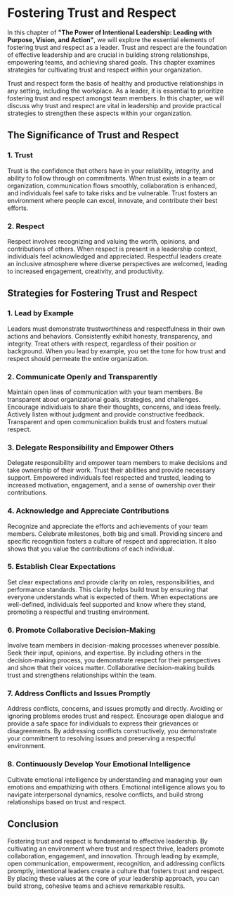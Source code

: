 Fostering Trust and Respect
====================================

In this chapter of **"The Power of Intentional Leadership: Leading with Purpose, Vision, and Action"**, we will explore the essential elements of fostering trust and respect as a leader. Trust and respect are the foundation of effective leadership and are crucial in building strong relationships, empowering teams, and achieving shared goals. This chapter examines strategies for cultivating trust and respect within your organization.



Trust and respect form the basis of healthy and productive relationships in any setting, including the workplace. As a leader, it is essential to prioritize fostering trust and respect amongst team members. In this chapter, we will discuss why trust and respect are vital in leadership and provide practical strategies to strengthen these aspects within your organization.

The Significance of Trust and Respect
-------------------------------------

### 1. **Trust**

Trust is the confidence that others have in your reliability, integrity, and ability to follow through on commitments. When trust exists in a team or organization, communication flows smoothly, collaboration is enhanced, and individuals feel safe to take risks and be vulnerable. Trust fosters an environment where people can excel, innovate, and contribute their best efforts.

### 2. **Respect**

Respect involves recognizing and valuing the worth, opinions, and contributions of others. When respect is present in a leadership context, individuals feel acknowledged and appreciated. Respectful leaders create an inclusive atmosphere where diverse perspectives are welcomed, leading to increased engagement, creativity, and productivity.

Strategies for Fostering Trust and Respect
------------------------------------------

### 1. **Lead by Example**

Leaders must demonstrate trustworthiness and respectfulness in their own actions and behaviors. Consistently exhibit honesty, transparency, and integrity. Treat others with respect, regardless of their position or background. When you lead by example, you set the tone for how trust and respect should permeate the entire organization.

### 2. **Communicate Openly and Transparently**

Maintain open lines of communication with your team members. Be transparent about organizational goals, strategies, and challenges. Encourage individuals to share their thoughts, concerns, and ideas freely. Actively listen without judgment and provide constructive feedback. Transparent and open communication builds trust and fosters mutual respect.

### 3. **Delegate Responsibility and Empower Others**

Delegate responsibility and empower team members to make decisions and take ownership of their work. Trust their abilities and provide necessary support. Empowered individuals feel respected and trusted, leading to increased motivation, engagement, and a sense of ownership over their contributions.

### 4. **Acknowledge and Appreciate Contributions**

Recognize and appreciate the efforts and achievements of your team members. Celebrate milestones, both big and small. Providing sincere and specific recognition fosters a culture of respect and appreciation. It also shows that you value the contributions of each individual.

### 5. **Establish Clear Expectations**

Set clear expectations and provide clarity on roles, responsibilities, and performance standards. This clarity helps build trust by ensuring that everyone understands what is expected of them. When expectations are well-defined, individuals feel supported and know where they stand, promoting a respectful and trusting environment.

### 6. **Promote Collaborative Decision-Making**

Involve team members in decision-making processes whenever possible. Seek their input, opinions, and expertise. By including others in the decision-making process, you demonstrate respect for their perspectives and show that their voices matter. Collaborative decision-making builds trust and strengthens relationships within the team.

### 7. **Address Conflicts and Issues Promptly**

Address conflicts, concerns, and issues promptly and directly. Avoiding or ignoring problems erodes trust and respect. Encourage open dialogue and provide a safe space for individuals to express their grievances or disagreements. By addressing conflicts constructively, you demonstrate your commitment to resolving issues and preserving a respectful environment.

### 8. **Continuously Develop Your Emotional Intelligence**

Cultivate emotional intelligence by understanding and managing your own emotions and empathizing with others. Emotional intelligence allows you to navigate interpersonal dynamics, resolve conflicts, and build strong relationships based on trust and respect.

Conclusion
----------

Fostering trust and respect is fundamental to effective leadership. By cultivating an environment where trust and respect thrive, leaders promote collaboration, engagement, and innovation. Through leading by example, open communication, empowerment, recognition, and addressing conflicts promptly, intentional leaders create a culture that fosters trust and respect. By placing these values at the core of your leadership approach, you can build strong, cohesive teams and achieve remarkable results.
